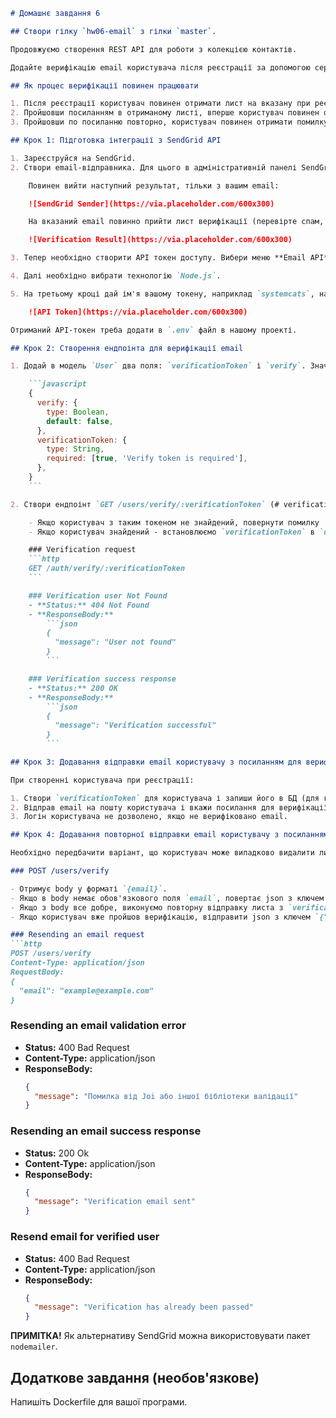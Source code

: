 ```markdown
# Домашнє завдання 6

## Створи гілку `hw06-email` з гілки `master`.

Продовжуємо створення REST API для роботи з колекцією контактів.

Додайте верифікацію email користувача після реєстрації за допомогою сервісу SendGrid.

## Як процес верифікації повинен працювати

1. Після реєстрації користувач повинен отримати лист на вказану при реєстрації пошту з посиланням для верифікації свого email.
2. Пройшовши посиланням в отриманому листі, вперше користувач повинен отримати відповідь зі статусом `200`, що буде мати на увазі успішну верифікацію email.
3. Пройшовши по посиланню повторно, користувач повинен отримати помилку зі статусом `404`.

## Крок 1: Підготовка інтеграції з SendGrid API

1. Зареєструйся на SendGrid.
2. Створи email-відправника. Для цього в адміністративній панелі SendGrid зайди в меню **Marketing**, підменю **Senders** і в правому верхньому куті натисни кнопку **Create New Sender**. Заповни поля в запропонованій формі та збережи.

    Повинен вийти наступний результат, тільки з вашим email:

    ![SendGrid Sender](https://via.placeholder.com/600x300)

    На вказаний email повинно прийти лист верифікації (перевірте спам, якщо не бачите листа). Натисніть на посилання в ньому і завершіть процес. Результат повинен змінитися на:

    ![Verification Result](https://via.placeholder.com/600x300)

3. Тепер необхідно створити API токен доступу. Вибери меню **Email API**, підменю **Integration Guide**. Тут вибери **Web API**.

4. Далі необхідно вибрати технологію `Node.js`.

5. На третьому кроці дай ім'я вашому токену, наприклад `systemcats`, натисни кнопку **Generate** і отримай результат, як на скріншоті нижче. Скопіюй цей токен (це важливо, тому що більше ти не зможеш його побачити). Після цього заверши процес створення токена.

    ![API Token](https://via.placeholder.com/600x300)

Отриманий API-токен треба додати в `.env` файл в нашому проекті.

## Крок 2: Створення ендпоінта для верифікації email

1. Додай в модель `User` два поля: `verificationToken` і `verify`. Значення поля `verify` рівне `false` означатиме, що його email ще не пройшов верифікацію.

    ```javascript
    {
      verify: {
        type: Boolean,
        default: false,
      },
      verificationToken: {
        type: String,
        required: [true, 'Verify token is required'],
      },
    }
    ```

2. Створи ендпоінт `GET /users/verify/:verificationToken` (# verification-request), де по параметру `verificationToken` ми будемо шукати користувача в моделі `User`.

    - Якщо користувач з таким токеном не знайдений, повернути помилку `Not Found`.
    - Якщо користувач знайдений - встановлюємо `verificationToken` в `null`, а поле `verify` ставимо рівним `true` в документі користувача і повертаємо успішну відповідь.

    ### Verification request
    ```http
    GET /auth/verify/:verificationToken
    ```

    ### Verification user Not Found
    - **Status:** 404 Not Found
    - **ResponseBody:**
        ```json
        {
          "message": "User not found"
        }
        ```

    ### Verification success response
    - **Status:** 200 OK
    - **ResponseBody:**
        ```json
        {
          "message": "Verification successful"
        }
        ```

## Крок 3: Додавання відправки email користувачу з посиланням для верифікації

При створенні користувача при реєстрації:

1. Створи `verificationToken` для користувача і запиши його в БД (для генерації токена використовуйте пакет `uuid` або `nanoid`).
2. Відправ email на пошту користувача і вкажи посилання для верифікації email'а (`/users/verify/:verificationToken`) в повідомленні.
3. Логін користувача не дозволено, якщо не верифіковано email.

## Крок 4: Додавання повторної відправки email користувачу з посиланням для верифікації

Необхідно передбачити варіант, що користувач може випадково видалити лист. Воно може не дійти з якоїсь причини до адресата. Наш сервіс відправки листів під час реєстрації видав помилку і т.д.

### POST /users/verify

- Отримує body у форматі `{email}`.
- Якщо в body немає обов'язкового поля `email`, повертає json з ключем `{"message":"missing required field email"}` і статусом `400`.
- Якщо з body все добре, виконуємо повторну відправку листа з `verificationToken` на вказаний email, але тільки якщо користувач не верифікований.
- Якщо користувач вже пройшов верифікацію, відправити json з ключем `{"message":"Verification has already been passed"}` зі статусом `400 Bad Request`.

### Resending an email request
```http
POST /users/verify
Content-Type: application/json
RequestBody:
{
  "email": "example@example.com"
}
```

### Resending an email validation error
- **Status:** 400 Bad Request
- **Content-Type:** application/json
- **ResponseBody:**
    ```json
    {
      "message": "Помилка від Joi або іншої бібліотеки валідації"
    }
    ```

### Resending an email success response
- **Status:** 200 Ok
- **Content-Type:** application/json
- **ResponseBody:**
    ```json
    {
      "message": "Verification email sent"
    }
    ```

### Resend email for verified user
- **Status:** 400 Bad Request
- **Content-Type:** application/json
- **ResponseBody:**
    ```json
    {
      "message": "Verification has already been passed"
    }
    ```

**ПРИМІТКА!** Як альтернативу SendGrid можна використовувати пакет `nodemailer`.

## Додаткове завдання (необов'язкове)

Напишіть Dockerfile для вашої програми.
```